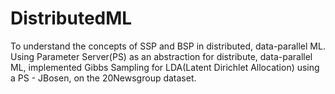 # DistributedML
To understand the concepts of SSP and BSP in distributed, data-parallel ML.
Using Parameter Server(PS) as an abstraction for distribute, data-parallel ML, implemented Gibbs Sampling for LDA(Latent Dirichlet Allocation) using a PS - JBosen, on the 20Newsgroup dataset.
